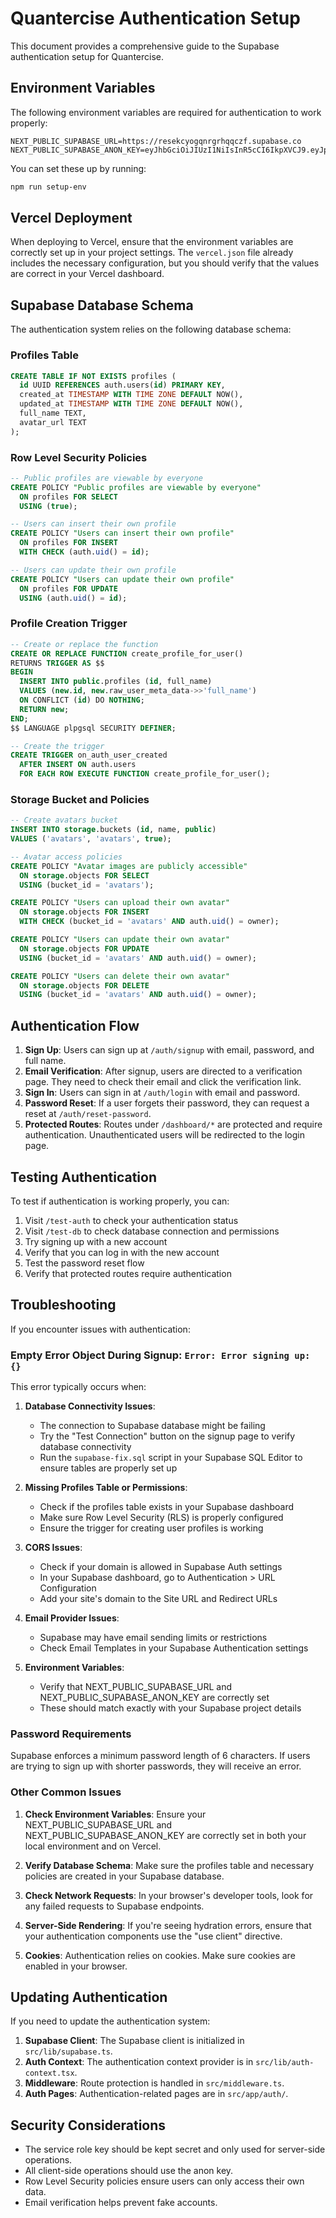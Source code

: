 # Quantercise Authentication Setup

This document provides a comprehensive guide to the Supabase authentication setup for Quantercise.

## Environment Variables

The following environment variables are required for authentication to work properly:

```
NEXT_PUBLIC_SUPABASE_URL=https://resekcyogqnrgrhqqczf.supabase.co
NEXT_PUBLIC_SUPABASE_ANON_KEY=eyJhbGciOiJIUzI1NiIsInR5cCI6IkpXVCJ9.eyJpc3MiOiJzdXBhYmFzZSIsInJlZiI6InJlc2VrY3lvZ3FucmdyaHFxY3pmIiwicm9sZSI6ImFub24iLCJpYXQiOjE3NDU3NzQ4MzEsImV4cCI6MjA2MTM1MDgzMX0.LFY8XAoCEMEM1nNoy_0sRH7c3C6BCk7QMawg7MY87lg
```

You can set these up by running:

```bash
npm run setup-env
```

## Vercel Deployment

When deploying to Vercel, ensure that the environment variables are correctly set up in your project settings. The `vercel.json` file already includes the necessary configuration, but you should verify that the values are correct in your Vercel dashboard.

## Supabase Database Schema

The authentication system relies on the following database schema:

### Profiles Table

```sql
CREATE TABLE IF NOT EXISTS profiles (
  id UUID REFERENCES auth.users(id) PRIMARY KEY,
  created_at TIMESTAMP WITH TIME ZONE DEFAULT NOW(),
  updated_at TIMESTAMP WITH TIME ZONE DEFAULT NOW(),
  full_name TEXT,
  avatar_url TEXT
);
```

### Row Level Security Policies

```sql
-- Public profiles are viewable by everyone
CREATE POLICY "Public profiles are viewable by everyone"
  ON profiles FOR SELECT
  USING (true);

-- Users can insert their own profile
CREATE POLICY "Users can insert their own profile"
  ON profiles FOR INSERT
  WITH CHECK (auth.uid() = id);

-- Users can update their own profile
CREATE POLICY "Users can update their own profile"
  ON profiles FOR UPDATE
  USING (auth.uid() = id);
```

### Profile Creation Trigger

```sql
-- Create or replace the function
CREATE OR REPLACE FUNCTION create_profile_for_user()
RETURNS TRIGGER AS $$
BEGIN
  INSERT INTO public.profiles (id, full_name)
  VALUES (new.id, new.raw_user_meta_data->>'full_name')
  ON CONFLICT (id) DO NOTHING;
  RETURN new;
END;
$$ LANGUAGE plpgsql SECURITY DEFINER;

-- Create the trigger
CREATE TRIGGER on_auth_user_created
  AFTER INSERT ON auth.users
  FOR EACH ROW EXECUTE FUNCTION create_profile_for_user();
```

### Storage Bucket and Policies

```sql
-- Create avatars bucket
INSERT INTO storage.buckets (id, name, public)
VALUES ('avatars', 'avatars', true);

-- Avatar access policies
CREATE POLICY "Avatar images are publicly accessible"
  ON storage.objects FOR SELECT
  USING (bucket_id = 'avatars');

CREATE POLICY "Users can upload their own avatar"
  ON storage.objects FOR INSERT
  WITH CHECK (bucket_id = 'avatars' AND auth.uid() = owner);

CREATE POLICY "Users can update their own avatar"
  ON storage.objects FOR UPDATE
  USING (bucket_id = 'avatars' AND auth.uid() = owner);

CREATE POLICY "Users can delete their own avatar"
  ON storage.objects FOR DELETE
  USING (bucket_id = 'avatars' AND auth.uid() = owner);
```

## Authentication Flow

1. **Sign Up**: Users can sign up at `/auth/signup` with email, password, and full name.
2. **Email Verification**: After signup, users are directed to a verification page. They need to check their email and click the verification link.
3. **Sign In**: Users can sign in at `/auth/login` with email and password.
4. **Password Reset**: If a user forgets their password, they can request a reset at `/auth/reset-password`.
5. **Protected Routes**: Routes under `/dashboard/*` are protected and require authentication. Unauthenticated users will be redirected to the login page.

## Testing Authentication

To test if authentication is working properly, you can:

1. Visit `/test-auth` to check your authentication status
2. Visit `/test-db` to check database connection and permissions
3. Try signing up with a new account
4. Verify that you can log in with the new account
5. Test the password reset flow
6. Verify that protected routes require authentication

## Troubleshooting

If you encounter issues with authentication:

### Empty Error Object During Signup: `Error: Error signing up: {}`

This error typically occurs when:

1. **Database Connectivity Issues**:

   - The connection to Supabase database might be failing
   - Try the "Test Connection" button on the signup page to verify database connectivity
   - Run the `supabase-fix.sql` script in your Supabase SQL Editor to ensure tables are properly set up

2. **Missing Profiles Table or Permissions**:

   - Check if the profiles table exists in your Supabase dashboard
   - Make sure Row Level Security (RLS) is properly configured
   - Ensure the trigger for creating user profiles is working

3. **CORS Issues**:

   - Check if your domain is allowed in Supabase Auth settings
   - In your Supabase dashboard, go to Authentication > URL Configuration
   - Add your site's domain to the Site URL and Redirect URLs

4. **Email Provider Issues**:

   - Supabase may have email sending limits or restrictions
   - Check Email Templates in your Supabase Authentication settings

5. **Environment Variables**:
   - Verify that NEXT_PUBLIC_SUPABASE_URL and NEXT_PUBLIC_SUPABASE_ANON_KEY are correctly set
   - These should match exactly with your Supabase project details

### Password Requirements

Supabase enforces a minimum password length of 6 characters. If users are trying to sign up with shorter passwords, they will receive an error.

### Other Common Issues

1. **Check Environment Variables**: Ensure your NEXT_PUBLIC_SUPABASE_URL and NEXT_PUBLIC_SUPABASE_ANON_KEY are correctly set in both your local environment and on Vercel.

2. **Verify Database Schema**: Make sure the profiles table and necessary policies are created in your Supabase database.

3. **Check Network Requests**: In your browser's developer tools, look for any failed requests to Supabase endpoints.

4. **Server-Side Rendering**: If you're seeing hydration errors, ensure that your authentication components use the "use client" directive.

5. **Cookies**: Authentication relies on cookies. Make sure cookies are enabled in your browser.

## Updating Authentication

If you need to update the authentication system:

1. **Supabase Client**: The Supabase client is initialized in `src/lib/supabase.ts`.
2. **Auth Context**: The authentication context provider is in `src/lib/auth-context.tsx`.
3. **Middleware**: Route protection is handled in `src/middleware.ts`.
4. **Auth Pages**: Authentication-related pages are in `src/app/auth/`.

## Security Considerations

- The service role key should be kept secret and only used for server-side operations.
- All client-side operations should use the anon key.
- Row Level Security policies ensure users can only access their own data.
- Email verification helps prevent fake accounts.
